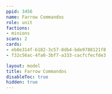 ```yaml
---
ppid: 3456
name: Farrow Commandos
role: unit
factions:
- minions
scans: 2
cards:
- eb8e314f-b182-3c57-8db4-bde9788121f8
- f32c56ac-4fa0-3bf7-a333-cacfcfecfde3

layout: model
title: Farrow Commandos
disableToc: true
hidden: true
---
```

